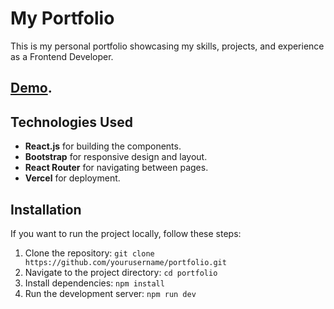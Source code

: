 # My Portfolio

This is my personal portfolio showcasing my skills, projects, and experience as a Frontend Developer.

## [Demo](https://your-portfolio.vercel.app).
<!-- You can view the live website [here](https://your-portfolio.vercel.app). -->

## Technologies Used
- **React.js** for building the components.
- **Bootstrap** for responsive design and layout.
- **React Router** for navigating between pages.
- **Vercel** for deployment.

## Installation
If you want to run the project locally, follow these steps:
1. Clone the repository:
   `git clone https://github.com/yourusername/portfolio.git`
2. Navigate to the project directory:
   `cd portfolio`
3. Install dependencies:
   `npm install`
4. Run the development server:
   `npm run dev`

